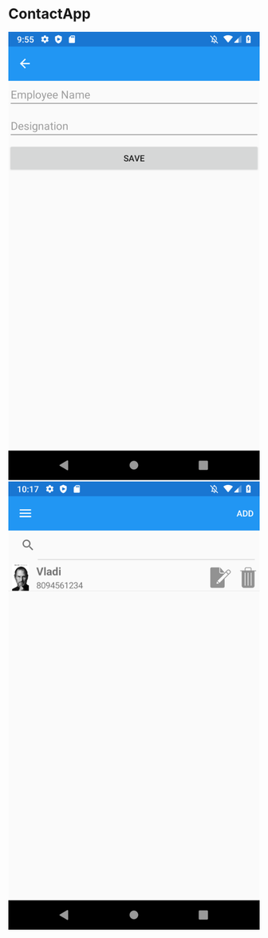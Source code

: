 # ContactApp
  ![Agregar Ss](https://github.com/VladimirMatos/ContactAppv1/blob/master/Agregar.png)
![Lista SS](https://github.com/VladimirMatos/ContactAppv1/blob/master/List.png)
